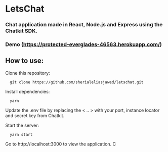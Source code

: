 # LetsChat
### Chat application made in React, Node.js and Express using the Chatkit SDK.

### Demo (https://protected-everglades-46563.herokuapp.com/)

## How to use:

Clone this repository:
```
  git clone https://github.com/sherialeliasjawed/letschat.git
```

Install dependencies:
```
  yarn
```

Update the .env file by replacing the < .. > with your port, instance locator and secret key from Chatkit.

Start the server:
```
  yarn start
```

Go to http://localhost:3000 to view the application. C
